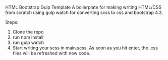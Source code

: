 HTML Bootstrap Gulp Template
A boilerplate for making writing HTML/CSS from scratch using gulp watch for converting scss to css and bootstrap 4.3.

Steps: 
1. Clone the repo
2. run npm install
3. run gulp watch
4. Start writing your scss in main.scss. As soon as you hit enter, the .css files will be refreshed with new code. 
